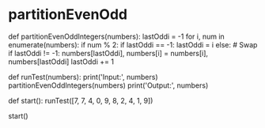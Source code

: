 # partitionEvenOdd
def partitionEvenOddIntegers(numbers):
    lastOddi = -1
    for i, num in enumerate(numbers):
        if num % 2:
            if lastOddi == -1:
                lastOddi = i
        else:
            # Swap
            if lastOddi != -1:
                numbers[lastOddi], numbers[i] = numbers[i], numbers[lastOddi]
                lastOddi += 1

def runTest(numbers):
    print('Input:', numbers)
    partitionEvenOddIntegers(numbers)
    print('Output:', numbers)

def start():
	runTest([7, 7, 4, 0, 9, 8, 2, 4, 1, 9])

start()

